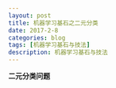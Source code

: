 ```yaml
---
layout: post
title: 机器学习基石之二元分类
date: 2017-2-8
categories: blog
tags: [机器学习基石与技法]
description: 机器学习基石与技法
---
```


**二元分类问题**         
